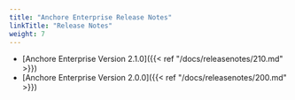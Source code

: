 ```yaml
---
title: "Anchore Enterprise Release Notes"
linkTitle: "Release Notes"
weight: 7
---
```


* [Anchore Enterprise Version 2.1.0]({{< ref "/docs/releasenotes/210.md" >}})
* [Anchore Enterprise Version 2.0.0]({{< ref "/docs/releasenotes/200.md" >}})


